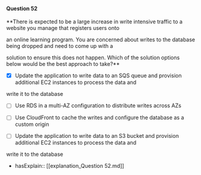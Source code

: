 #### Question  52


**There is expected to be a large increase in write intensive traffic to a website you manage that registers users onto

an online learning program. You are concerned about writes to the database being dropped and need to come up with a

solution to ensure this does not happen. Which of the solution options below would be the best approach to take?**


- [x] Update the application to write data to an SQS queue and provision additional EC2 instances to process the data and

write it to the database


- [ ] Use RDS in a multi-AZ configuration to distribute writes across AZs


- [ ] Use CloudFront to cache the writes and configure the database as a custom origin


- [ ] Update the application to write data to an S3 bucket and provision additional EC2 instances to process the data and

write it to the database



- hasExplain:: [[explanation_Question  52.md]]